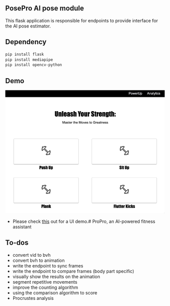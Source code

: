 ## PosePro AI pose module

This flask application is responsible for endpoints to provide interface for the AI pose estimator. 

## Dependency 

``` bash
pip install flask
pip install mediapipe
pip install opencv-python


```

## Demo

![landing page](assets/pose_pro_powerup.png)

- Please check [this](https://drive.google.com/file/d/11dViNJ5ISMzobK3Esm_keUMLDvGkviSs/view?usp=share_link) out for a UI demo.# ProPro, an AI-powered fitness assistant


## To-dos

- convert vid to bvh
- convert bvh to animation 
- write the endpoint to sync frames
- write the endpoint to compare frames (body part specific)
- visually show the results on the animation 
- segment repetitive movements
- improve the counting algorithm
- using the comparison algorithm to score
- Procrustes analysis
